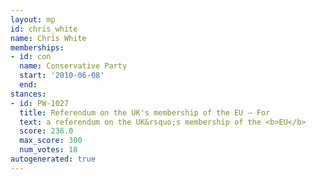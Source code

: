 ```yaml
---
layout: mp
id: chris_white
name: Chris White
memberships:
- id: con
  name: Conservative Party
  start: '2010-06-08'
  end: 
stances:
- id: PW-1027
  title: Referendum on the UK's membership of the EU — For
  text: a referendum on the UK&rsquo;s membership of the <b>EU</b>
  score: 236.0
  max_score: 300
  num_votes: 18
autogenerated: true
---
```

